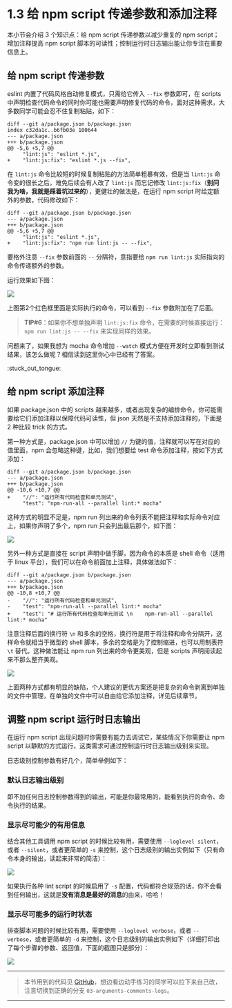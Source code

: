 # 1.3 给 npm script 传递参数和添加注释

本小节会介绍 3 个知识点：给 npm script 传递参数以减少重复的 npm script；增加注释提高 npm script 脚本的可读性；控制运行时日志输出能让你专注在重要信息上。

## 给 npm script 传递参数

eslint 内置了代码风格自动修复模式，只需给它传入 `--fix` 参数即可，在 scripts 中声明检查代码命令的同时你可能也需要声明修复代码的命令，面对这种需求，大多数同学可能会忍不住复制粘贴，如下：

```
diff --git a/package.json b/package.json
index c32da1c..b6fb03e 100644
--- a/package.json
+++ b/package.json
@@ -5,6 +5,7 @@
     "lint:js": "eslint *.js",
+    "lint:js:fix": "eslint *.js --fix",
```

在 `lint:js` 命令比较短的时候复制粘贴的方法简单粗暴有效，但是当 `lint:js` 命令变的很长之后，难免后续会有人改了 `lint:js` 而忘记修改 `lint:js:fix`（**别问我为啥，我就是踩着坑过来的**），更健壮的做法是，在运行 npm script 时给定额外的参数，代码修改如下：

```
diff --git a/package.json b/package.json
--- a/package.json
+++ b/package.json
@@ -5,6 +5,7 @@
     "lint:js": "eslint *.js",
+    "lint:js:fix": "npm run lint:js -- --fix",
```

要格外注意 `--fix` 参数前面的 `--` 分隔符，意指要给 `npm run lint:js` 实际指向的命令传递额外的参数。

运行效果如下图：

![](//images.weserv.nl/?url=user-gold-cdn.xitu.io/2017/11/27/15ffa71dbf43d9ff?w=1702&h=376&f=jpeg&s=77949)

上图第2个红色框里面是实际执行的命令，可以看到 `--fix` 参数附加在了后面。

> **TIP#6**：如果你不想单独声明 `lint:js:fix` 命令，在需要的时候直接运行： `npm run lint:js -- --fix` 来实现同样的效果。

问题来了，如果我想为 mocha 命令增加 `--watch` 模式方便在开发时立即看到测试结果，该怎么做呢？相信读到这里你心中已经有了答案。

:stuck\_out\_tongue:

## 给 npm script 添加注释

如果 package.json 中的 scripts 越来越多，或者出现复杂的编排命令，你可能需要给它们添加注释以保障代码可读性，但 json 天然是不支持添加注释的，下面是 2 种比较 trick 的方式。

第一种方式是，package.json 中可以增加 `//` 为键的值，注释就可以写在对应的值里面，npm 会忽略这种键，比如，我们想要给 test 命令添加注释，按如下方式添加：

```
diff --git a/package.json b/package.json
--- a/package.json
+++ b/package.json
@@ -10,6 +10,7 @@
+    "//": "运行所有代码检查和单元测试",
     "test": "npm-run-all --parallel lint:* mocha"
```

这种方式的明显不足是，npm run 列出来的命令列表不能把注释和实际命令对应上，如果你声明了多个，npm run 只会列出最后那个，如下图：

![](//images.weserv.nl/?url=user-gold-cdn.xitu.io/2017/11/27/15ffa7295bd69b87?w=844&h=441&f=png&s=56037)

另外一种方式是直接在 script 声明中做手脚，因为命令的本质是 shell 命令（适用于 linux 平台），我们可以在命令前面加上注释，具体做法如下：

```
diff --git a/package.json b/package.json
--- a/package.json
+++ b/package.json
@@ -10,8 +10,7 @@
-    "//": "运行所有代码检查和单元测试",
-    "test": "npm-run-all --parallel lint:* mocha"
+    "test": "# 运行所有代码检查和单元测试 \n    npm-run-all --parallel lint:* mocha"
```

注意注释后面的换行符 `\n` 和多余的空格，换行符是用于将注释和命令分隔开，这样命令就相当于微型的 shell 脚本，多余的空格是为了控制缩进，也可以用制表符 `\t` 替代。这种做法能让 npm run 列出来的命令更美观，但是 scripts 声明阅读起来不那么整齐美观。

![](//images.weserv.nl/?url=user-gold-cdn.xitu.io/2017/11/27/15ffa72c247900f5?w=846&h=412&f=png&s=54745)

上面两种方式都有明显的缺陷，个人建议的更优方案还是把复杂的命令剥离到单独的文件中管理，在单独的文件中可以自由给它添加注释，详见后续章节。

## 调整 npm script 运行时日志输出

在运行 npm script 出现问题时你需要有能力去调试它，某些情况下你需要让 npm script 以静默的方式运行，这类需求可通过控制运行时日志输出级别来实现。

日志级别控制参数有好几个，简单举例如下：

### 默认日志输出级别

即不加任何日志控制参数得到的输出，可能是你最常用的，能看到执行的命令、命令执行的结果。

### 显示尽可能少的有用信息

结合其他工具调用 npm script 的时候比较有用，需要使用 `--loglevel silent`，或者 `--silent`，或者更简单的 `-s` 来控制，这个日志级别的输出实例如下（只有命令本身的输出，读起来非常的简洁）：

![](//images.weserv.nl/?url=user-gold-cdn.xitu.io/2017/11/27/15ffa73279c8a9e8?w=782&h=232&f=png&s=20452)

如果执行各种 lint script 的时候启用了 `-s` 配置，代码都符合规范的话，你不会看到任何输出，这就是**没有消息是最好的消息**的由来，哈哈！

### 显示尽可能多的运行时状态

排查脚本问题的时候比较有用，需要使用 `--loglevel verbose`，或者 `--verbose`，或者更简单的 `-d` 来控制，这个日志级别的输出实例如下（详细打印出了每个步骤的参数、返回值，下面的截图只是部分）：

![](//images.weserv.nl/?url=user-gold-cdn.xitu.io/2017/11/27/15ffa734d9168dff?w=826&h=691&f=png&s=157260)

* * *

> 本节用到的代码见 [GitHub](https://github.com/wangshijun/automated-workflow-with-npm-script/tree/03-arguments-comments-logs)，想边看边动手练习的同学可以拉下来自己改，注意切换到正确的分支 `03-arguments-comments-logs`。

* * *
